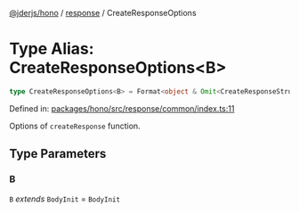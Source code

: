 [@jderjs/hono](../../README.md) / [response](../README.md) / CreateResponseOptions

# Type Alias: CreateResponseOptions\<B\>

```ts
type CreateResponseOptions<B> = Format<object & Omit<CreateResponseStructOptions<B>, "status">>;
```

Defined in: [packages/hono/src/response/common/index.ts:11](https://github.com/jderstd/hono/blob/e5b2def5701d996fb4f30b7b1af1130fafe72afd/packages/hono/src/response/common/index.ts#L11)

Options of `createResponse` function.

## Type Parameters

### B

`B` *extends* `BodyInit` = `BodyInit`
